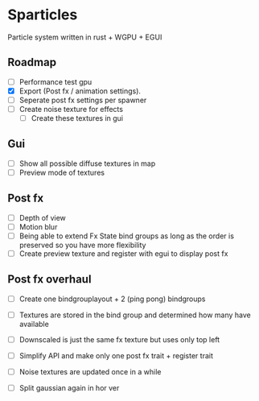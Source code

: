 # Sparticles
Particle system written in rust + WGPU + EGUI

## Roadmap
- [ ] Performance test gpu
- [x] Export (Post fx / animation settings).
- [ ] Seperate post fx settings per spawner
- [ ] Create noise texture for effects
  - [ ] Create these textures in gui

## Gui
- [ ] Show all possible diffuse textures in map
- [ ] Preview mode of textures

## Post fx
- [ ] Depth of view
- [ ] Motion blur
- [ ] Being able to extend Fx State bind groups as long as the order is preserved so you have more
flexibility 
- [ ] Create preview texture and register with egui to display post fx 

## Post fx overhaul
- [ ] Create one bindgrouplayout + 2 (ping pong) bindgroups
- [ ] Textures are stored in the bind group and determined how many have available
- [ ] Downscaled is just the same fx texture but uses only top left
- [ ] Simplify API and make only one post fx trait + register trait
- [ ] Noise textures are updated once in a while
- [ ] Split gaussian again in hor ver

